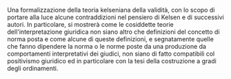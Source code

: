 Una formalizzazione della teoria kelseniana della validità, con lo scopo di portare alla luce alcune contraddizioni
nel pensiero di Kelsen e di successivi autori. In particolare, si mostrerà come le cosiddette teorie
dell'interpretazione giuridica non siano altro che definizioni del concetto di norma posta e come alcune
di queste definizioni, e segnatamente quelle che fanno dipendere la norma o le norme poste da una produzione
da comportamenti interpretativi dei giudici, non siano di fatto compatibili col positivismo giuridico
ed in particolare con la tesi della costruzione a gradi degli ordinamenti.
